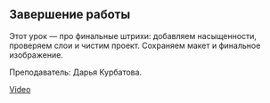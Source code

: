 ## Завершение работы

Этот урок — про финальные штрихи: добавляем насыщенности, проверяем слои и чистим проект. Сохраняем макет и финальное изображение.

Преподаватель: Дарья Курбатова.

[Video](https://player.softculture.cc/embed/online/PSH/PSH_76.19.07_L5-25_Mission_Completed)
